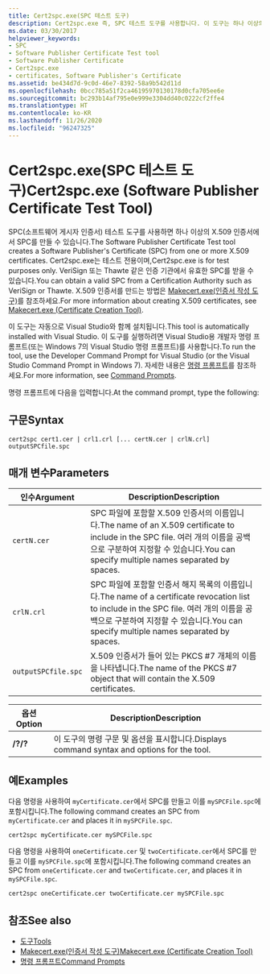 ```yaml
---
title: Cert2spc.exe(SPC 테스트 도구)
description: Cert2spc.exe 즉, SPC 테스트 도구를 사용합니다. 이 도구는 하나 이상의 X.509 인증서에서 SPC(소프트웨어 게시자 인증서)를 만듭니다.
ms.date: 03/30/2017
helpviewer_keywords:
- SPC
- Software Publisher Certificate Test tool
- Software Publisher Certificate
- Cert2spc.exe
- certificates, Software Publisher's Certificate
ms.assetid: be434d7d-9c0d-46e7-8392-58a9b542d11d
ms.openlocfilehash: 0bcc785a51f2ca46195970130178d0cfa705ee6e
ms.sourcegitcommit: bc293b14af795e0e999e3304dd40c0222cf2ffe4
ms.translationtype: HT
ms.contentlocale: ko-KR
ms.lasthandoff: 11/26/2020
ms.locfileid: "96247325"
---
```

# <a name="cert2spcexe-software-publisher-certificate-test-tool"></a><span data-ttu-id="d5174-104">Cert2spc.exe(SPC 테스트 도구)</span><span class="sxs-lookup"><span data-stu-id="d5174-104">Cert2spc.exe (Software Publisher Certificate Test Tool)</span></span>

<span data-ttu-id="d5174-105">SPC(소프트웨어 게시자 인증서) 테스트 도구를 사용하면 하나 이상의 X.509 인증서에서 SPC를 만들 수 있습니다.</span><span class="sxs-lookup"><span data-stu-id="d5174-105">The Software Publisher Certificate Test tool creates a Software Publisher's Certificate (SPC) from one or more X.509 certificates.</span></span> <span data-ttu-id="d5174-106">Cert2spc.exe는 테스트 전용이며,</span><span class="sxs-lookup"><span data-stu-id="d5174-106">Cert2spc.exe is for test purposes only.</span></span> <span data-ttu-id="d5174-107">VeriSign 또는 Thawte 같은 인증 기관에서 유효한 SPC를 받을 수 있습니다.</span><span class="sxs-lookup"><span data-stu-id="d5174-107">You can obtain a valid SPC from a Certification Authority such as VeriSign or Thawte.</span></span> <span data-ttu-id="d5174-108">X.509 인증서를 만드는 방법은 [Makecert.exe(인증서 작성 도구)](/windows/desktop/SecCrypto/makecert)를 참조하세요.</span><span class="sxs-lookup"><span data-stu-id="d5174-108">For more information about creating X.509 certificates, see [Makecert.exe (Certificate Creation Tool)](/windows/desktop/SecCrypto/makecert).</span></span>  
  
 <span data-ttu-id="d5174-109">이 도구는 자동으로 Visual Studio와 함께 설치됩니다.</span><span class="sxs-lookup"><span data-stu-id="d5174-109">This tool is automatically installed with Visual Studio.</span></span> <span data-ttu-id="d5174-110">이 도구를 실행하려면 Visual Studio용 개발자 명령 프롬프트(또는 Windows 7의 Visual Studio 명령 프롬프트)를 사용합니다.</span><span class="sxs-lookup"><span data-stu-id="d5174-110">To run the tool, use the Developer Command Prompt for Visual Studio (or the Visual Studio Command Prompt in Windows 7).</span></span> <span data-ttu-id="d5174-111">자세한 내용은 [명령 프롬프트](developer-command-prompt-for-vs.md)를 참조하세요.</span><span class="sxs-lookup"><span data-stu-id="d5174-111">For more information, see [Command Prompts](developer-command-prompt-for-vs.md).</span></span>  
  
 <span data-ttu-id="d5174-112">명령 프롬프트에 다음을 입력합니다.</span><span class="sxs-lookup"><span data-stu-id="d5174-112">At the command prompt, type the following:</span></span>  
  
## <a name="syntax"></a><span data-ttu-id="d5174-113">구문</span><span class="sxs-lookup"><span data-stu-id="d5174-113">Syntax</span></span>  
  
```console  
cert2spc cert1.cer | crl1.crl [... certN.cer | crlN.crl] outputSPCfile.spc  
```  
  
## <a name="parameters"></a><span data-ttu-id="d5174-114">매개 변수</span><span class="sxs-lookup"><span data-stu-id="d5174-114">Parameters</span></span>  
  
|<span data-ttu-id="d5174-115">인수</span><span class="sxs-lookup"><span data-stu-id="d5174-115">Argument</span></span>|<span data-ttu-id="d5174-116">Description</span><span class="sxs-lookup"><span data-stu-id="d5174-116">Description</span></span>|  
|--------------|-----------------|  
|`certN.cer`|<span data-ttu-id="d5174-117">SPC 파일에 포함할 X.509 인증서의 이름입니다.</span><span class="sxs-lookup"><span data-stu-id="d5174-117">The name of an X.509 certificate to include in the SPC file.</span></span> <span data-ttu-id="d5174-118">여러 개의 이름을 공백으로 구분하여 지정할 수 있습니다.</span><span class="sxs-lookup"><span data-stu-id="d5174-118">You can specify multiple names separated by spaces.</span></span>|  
|`crlN.crl`|<span data-ttu-id="d5174-119">SPC 파일에 포함할 인증서 해지 목록의 이름입니다.</span><span class="sxs-lookup"><span data-stu-id="d5174-119">The name of a certificate revocation list to include in the SPC file.</span></span> <span data-ttu-id="d5174-120">여러 개의 이름을 공백으로 구분하여 지정할 수 있습니다.</span><span class="sxs-lookup"><span data-stu-id="d5174-120">You can specify multiple names separated by spaces.</span></span>|  
|`outputSPCfile.spc`|<span data-ttu-id="d5174-121">X.509 인증서가 들어 있는 PKCS #7 개체의 이름을 나타냅니다.</span><span class="sxs-lookup"><span data-stu-id="d5174-121">The name of the PKCS #7 object that will contain the X.509 certificates.</span></span>|  
  
|<span data-ttu-id="d5174-122">옵션</span><span class="sxs-lookup"><span data-stu-id="d5174-122">Option</span></span>|<span data-ttu-id="d5174-123">Description</span><span class="sxs-lookup"><span data-stu-id="d5174-123">Description</span></span>|  
|------------|-----------------|  
|<span data-ttu-id="d5174-124">**/?**</span><span class="sxs-lookup"><span data-stu-id="d5174-124">**/?**</span></span>|<span data-ttu-id="d5174-125">이 도구의 명령 구문 및 옵션을 표시합니다.</span><span class="sxs-lookup"><span data-stu-id="d5174-125">Displays command syntax and options for the tool.</span></span>|  
  
## <a name="examples"></a><span data-ttu-id="d5174-126">예</span><span class="sxs-lookup"><span data-stu-id="d5174-126">Examples</span></span>  

 <span data-ttu-id="d5174-127">다음 명령을 사용하여 `myCertificate.cer`에서 SPC를 만들고 이를 `mySPCFile.spc`에 포함시킵니다.</span><span class="sxs-lookup"><span data-stu-id="d5174-127">The following command creates an SPC from `myCertificate.cer` and places it in `mySPCFile.spc`.</span></span>  
  
```console
cert2spc myCertificate.cer mySPCFile.spc  
```  
  
 <span data-ttu-id="d5174-128">다음 명령을 사용하여 `oneCertificate.cer` 및 `twoCertificate.cer`에서 SPC를 만들고 이를 `mySPCFile.spc`에 포함시킵니다.</span><span class="sxs-lookup"><span data-stu-id="d5174-128">The following command creates an SPC from `oneCertificate.cer` and `twoCertificate.cer`, and places it in `mySPCFile.spc`.</span></span>  
  
```console
cert2spc oneCertificate.cer twoCertificate.cer mySPCFile.spc  
```  
  
## <a name="see-also"></a><span data-ttu-id="d5174-129">참조</span><span class="sxs-lookup"><span data-stu-id="d5174-129">See also</span></span>

- [<span data-ttu-id="d5174-130">도구</span><span class="sxs-lookup"><span data-stu-id="d5174-130">Tools</span></span>](index.md)
- [<span data-ttu-id="d5174-131">Makecert.exe(인증서 작성 도구)</span><span class="sxs-lookup"><span data-stu-id="d5174-131">Makecert.exe (Certificate Creation Tool)</span></span>](/windows/desktop/SecCrypto/makecert)
- [<span data-ttu-id="d5174-132">명령 프롬프트</span><span class="sxs-lookup"><span data-stu-id="d5174-132">Command Prompts</span></span>](developer-command-prompt-for-vs.md)
